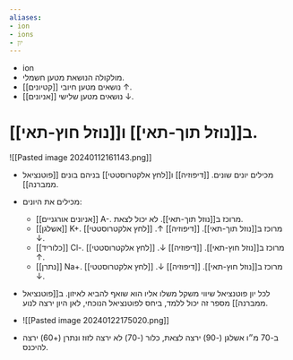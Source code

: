 ```yaml
---
aliases:
- ion
- ions
- יון
---
```


- ion
- מולקולה הנושאת מטען חשמלי.
- [[קטיונים]] נושאים מטען חיובי ↑. 
- [[אניונים]] נושאים מטען שלישי ↓.
# ב[[נוזל תוך-תאי]] ו[[נוזל חוץ-תאי]]. 
![[Pasted image 20240112161143.png]]
- מכילים יונים שונים. [[דיפוזיה]] ו[[לחץ אלקטרוסטטי]] בניהם בונים [[פוטנציאל ממברנה]].
- מכילים את היונים:
  - [[אניונים אורגניים]] A-. מרוכז ב[[נוזל תוך-תאי]]. לא יכול לצאת.
  - [[אשלגן]] K+. מרוכז ב[[נוזל תוך-תאי]]. [[דיפוזיה]] ↑. [[לחץ אלקטרוסטטי]] ↓.
  - [[כלוריד]] Cl-. מרוכז ב[[נוזל חוץ-תאי]]. [[דיפוזיה]] ↓. [[לחץ אלקטרוסטטי]] ↑.
  - [[נתרן]] Na+. מרוכז ב[[נוזל חוץ-תאי]]. [[דיפוזיה]] ↓. [[לחץ אלקטרוסטטי]] ↓.

- לכל יון פוטנציאל שיווי משקל משלו אליו הוא שואף להביא לאיזון. ב[[פוטנציאל ממברנה]] מספר זה יכול ללמד, ביחס לפוטנציאל הנוכחי, לאן היון ירצה לנוע.
- ![[Pasted image 20240122175020.png]]
- ב-70 מ״ו אשלגן (-90) ירצה לצאת, כלור (-70) לא ירצה לזוז ונתרן (+60) ירצה להיכנס.